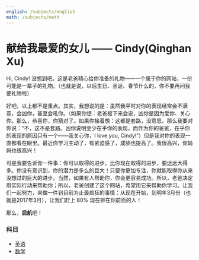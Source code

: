 ```yaml
---
english: /subjects/english
math: /subjects/math
---
```

# 献给我最爱的女儿 —— <span class='color-pink'>Cindy(Qinghan Xu)</span>

Hi, Cindy! 没想到吧。这是老爸精心给你准备的礼物——一个属于你的网站，一份可能是一辈子的礼物。（也就是说，以后生日、圣诞、春节什么的，你不要再问我要礼物啦）

好吧，以上都不是重点。其实，我想说的是：虽然我平时对你的表现经常会不满意，会凶你，甚至会吼你。（如果你想：老爸接下来会说，凶你是因为爱你、关心你。那么，恭喜你，你猜对了。如果你接着想：这都是套路，没意思。那么我要对你说：“不，这不是套路。凶你说明至少在乎你的表现，而作为你的爸爸，在乎你的表现的原因只有一个——我关心你，<span class='color-red font-bold'>I love you, Cindy!</span>”）但是我对你的表现一直都看在眼里。最近你学习主动了，有紧迫感了，成绩也提高了。我很高兴，你妈妈也很高兴！

可是我要告诉你一件事：你可以取得的进步，比你现在取得的进步，要远远大得多。你没有意识到，<span class='color-blue font-bold'>你的潜力</span>是多么的巨大！只要你更加<span class='color-red font-bold'>专注</span>，你就能取得你从来没想过的巨大的进步。当然，如果有人帮助你，你会更容易成功。所以，老爸决定用实际行动来帮助你；所以，老爸创建了这个网站，希望用它来帮助你学习。让我们一起努力，来做一件到目前为止最疯狂的事情：从现在开始，到明年3月份（也就是2017年3月），让我们赶上 <span class='color-red font-bold'>80%</span> 现在排在你前面的人！

那么，**启航**吧！

### <span class='color-green'>科目</span>
- [英语]({{page.english}})
- [数学]({{page.math}})
